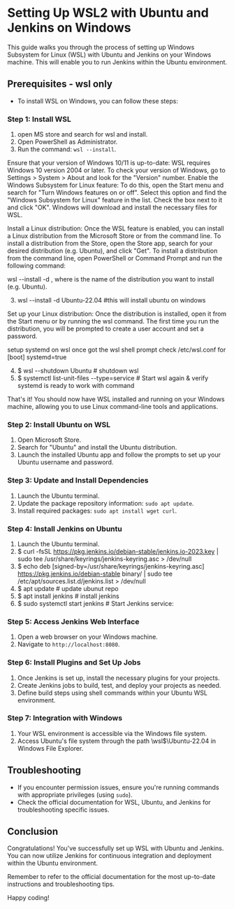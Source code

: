 # Setting Up WSL2 with Ubuntu and Jenkins on Windows

This guide walks you through the process of setting up Windows Subsystem for Linux (WSL) with Ubuntu and Jenkins on your Windows machine. This will enable you to run Jenkins within the Ubuntu environment.

## Prerequisites - wsl only

- To install WSL on Windows, you can follow these steps:
### Step 1: Install WSL
1. open MS store and search for wsl and install.
2. Open PowerShell as Administrator.
3. Run the command: `wsl --install`.
   
Ensure that your version of Windows 10/11 is up-to-date: WSL requires Windows 10 version 2004 or later. To check your version of Windows, go to Settings > System > About and look for the "Version" number.
Enable the Windows Subsystem for Linux feature: To do this, open the Start menu and search for "Turn Windows features on or off". Select this option and find the "Windows Subsystem for Linux" feature in the list. Check the box next to it and click "OK". Windows will download and install the necessary files for WSL.

Install a Linux distribution: Once the WSL feature is enabled, you can install a Linux distribution from the Microsoft Store or from the command line. To install a distribution from the Store, open the Store app, search for your desired distribution (e.g. Ubuntu), and click "Get". To install a distribution from the command line, open PowerShell or Command Prompt and run the following command: 

wsl --install -d <distro>, where <distro> is the name of the distribution you want to install (e.g. Ubuntu).

3. wsl --install -d Ubuntu-22.04  #this will install ubuntu on windows 

Set up your Linux distribution: Once the distribution is installed, open it from the Start menu or by running the wsl command. The first time you run the distribution, you will be prompted to create a user account and set a password.

setup systemd on wsl once got the wsl shell prompt check /etc/wsl.conf  for [boot] systemd=true

4. $ wsl --shutdown Ubuntu  # shutdown wsl
5. $ systemctl list-unit-files --type=service   # Start wsl again &  verify systemd is ready to work with command

That's it! You should now have WSL installed and running on your Windows machine, allowing you to use Linux command-line tools and applications.

### Step 2: Install Ubuntu on WSL

1. Open Microsoft Store.
2. Search for "Ubuntu" and install the Ubuntu distribution.
3. Launch the installed Ubuntu app and follow the prompts to set up your Ubuntu username and password.

### Step 3: Update and Install Dependencies

1. Launch the Ubuntu terminal.
2. Update the package repository information: `sudo apt update`.
3. Install required packages: `sudo apt install wget curl`.

### Step 4: Install Jenkins on Ubuntu

1. Launch the Ubuntu terminal.
2. $ curl -fsSL https://pkg.jenkins.io/debian-stable/jenkins.io-2023.key | sudo tee /usr/share/keyrings/jenkins-keyring.asc > /dev/null
3. $ echo deb [signed-by=/usr/share/keyrings/jenkins-keyring.asc] https://pkg.jenkins.io/debian-stable binary/ | sudo tee /etc/apt/sources.list.d/jenkins.list > /dev/null
4. $ apt update # update ubunut repo
5. $ apt install jenkins # install jenkins
6. $ sudo systemctl start jenkins # Start Jenkins service:

### Step 5: Access Jenkins Web Interface

1. Open a web browser on your Windows machine.
2. Navigate to `http://localhost:8080`.

### Step 6: Install Plugins and Set Up Jobs

1. Once Jenkins is set up, install the necessary plugins for your projects.
2. Create Jenkins jobs to build, test, and deploy your projects as needed.
3. Define build steps using shell commands within your Ubuntu WSL environment.

### Step 7: Integration with Windows

1. Your WSL environment is accessible via the Windows file system.
2. Access Ubuntu's file system through the path \\wsl$\Ubuntu-22.04 in Windows File Explorer.

## Troubleshooting

- If you encounter permission issues, ensure you're running commands with appropriate privileges (using `sudo`).
- Check the official documentation for WSL, Ubuntu, and Jenkins for troubleshooting specific issues.

## Conclusion

Congratulations! You've successfully set up WSL with Ubuntu and Jenkins. You can now utilize Jenkins for continuous integration and deployment within the Ubuntu environment.

Remember to refer to the official documentation for the most up-to-date instructions and troubleshooting tips.

Happy coding!
